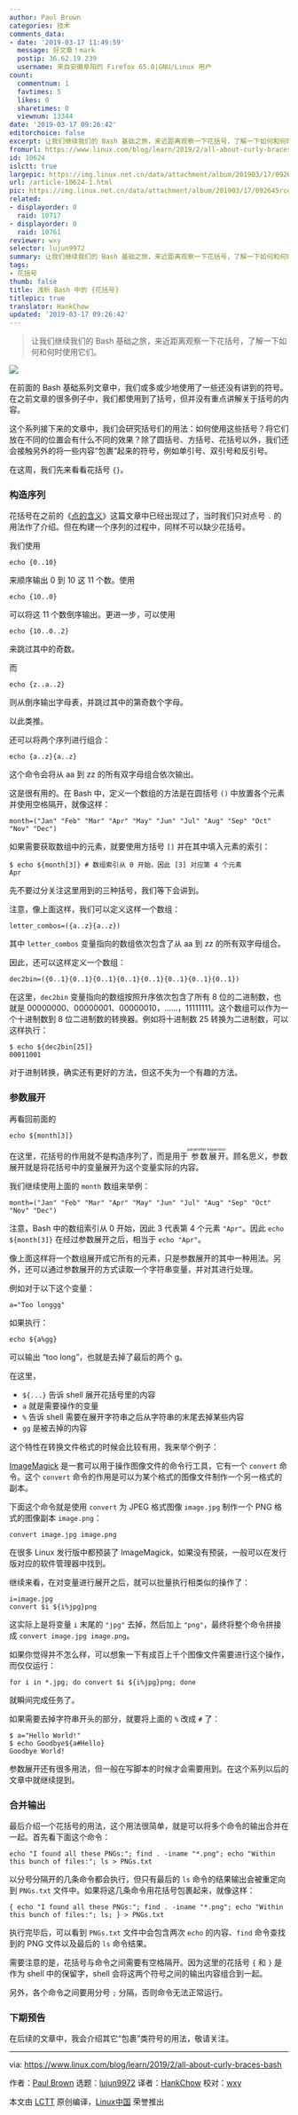 ```yaml
---
author: Paul Brown
categories: 技术
comments_data:
- date: '2019-03-17 11:49:59'
  message: 好文章！mark
  postip: 36.62.19.239
  username: 来自安徽阜阳的 Firefox 65.0|GNU/Linux 用户
count:
  commentnum: 1
  favtimes: 5
  likes: 0
  sharetimes: 0
  viewnum: 13344
date: '2019-03-17 09:26:42'
editorchoice: false
excerpt: 让我们继续我们的 Bash 基础之旅，来近距离观察一下花括号，了解一下如何和何时使用它们。
fromurl: https://www.linux.com/blog/learn/2019/2/all-about-curly-braces-bash
id: 10624
islctt: true
largepic: https://img.linux.net.cn/data/attachment/album/201903/17/092645rcem688e5m583tpc.jpg
url: /article-10624-1.html
pic: https://img.linux.net.cn/data/attachment/album/201903/17/092645rcem688e5m583tpc.jpg.thumb.jpg
related:
- displayorder: 0
  raid: 10717
- displayorder: 0
  raid: 10761
reviewer: wxy
selector: lujun9972
summary: 让我们继续我们的 Bash 基础之旅，来近距离观察一下花括号，了解一下如何和何时使用它们。
tags:
- 花括号
thumb: false
title: 浅析 Bash 中的 {花括号}
titlepic: true
translator: HankChow
updated: '2019-03-17 09:26:42'
---
```



> 
> 让我们继续我们的 Bash 基础之旅，来近距离观察一下花括号，了解一下如何和何时使用它们。
> 
> 
> 


![](/data/attachment/album/201903/17/092645rcem688e5m583tpc.jpg)


在前面的 Bash 基础系列文章中，我们或多或少地使用了一些还没有讲到的符号。在之前文章的很多例子中，我们都使用到了括号，但并没有重点讲解关于括号的内容。


这个系列接下来的文章中，我们会研究括号们的用法：如何使用这些括号？将它们放在不同的位置会有什么不同的效果？除了圆括号、方括号、花括号以外，我们还会接触另外的将一些内容“包裹”起来的符号，例如单引号、双引号和反引号。


在这周，我们先来看看花括号 `{}`。


### 构造序列


花括号在之前的《[点的含义](/article-10465-1.html)》这篇文章中已经出现过了，当时我们只对点号 `.` 的用法作了介绍。但在构建一个序列的过程中，同样不可以缺少花括号。


我们使用



```
echo {0..10}
```

来顺序输出 0 到 10 这 11 个数。使用



```
echo {10..0}
```

可以将这 11 个数倒序输出。更进一步，可以使用



```
echo {10..0..2}
```

来跳过其中的奇数。


而



```
echo {z..a..2}
```

则从倒序输出字母表，并跳过其中的第奇数个字母。


以此类推。


还可以将两个序列进行组合：



```
echo {a..z}{a..z}
```

这个命令会将从 aa 到 zz 的所有双字母组合依次输出。


这是很有用的。在 Bash 中，定义一个数组的方法是在圆括号 `()` 中放置各个元素并使用空格隔开，就像这样：



```
month=("Jan" "Feb" "Mar" "Apr" "May" "Jun" "Jul" "Aug" "Sep" "Oct" "Nov" "Dec")
```

如果需要获取数组中的元素，就要使用方括号 `[]` 并在其中填入元素的索引：



```
$ echo ${month[3]} # 数组索引从 0 开始，因此 [3] 对应第 4 个元素
Apr
```

先不要过分关注这里用到的三种括号，我们等下会讲到。


注意，像上面这样，我们可以定义这样一个数组：



```
letter_combos=({a..z}{a..z})
```

其中 `letter_combos` 变量指向的数组依次包含了从 aa 到 zz 的所有双字母组合。


因此，还可以这样定义一个数组：



```
dec2bin=({0..1}{0..1}{0..1}{0..1}{0..1}{0..1}{0..1}{0..1})
```

在这里，`dec2bin` 变量指向的数组按照升序依次包含了所有 8 位的二进制数，也就是 00000000、00000001、00000010，……，11111111。这个数组可以作为一个十进制数到 8 位二进制数的转换器。例如将十进制数 25 转换为二进制数，可以这样执行：



```
$ echo ${dec2bin[25]}
00011001
```

对于进制转换，确实还有更好的方法，但这不失为一个有趣的方法。


### 参数展开


再看回前面的



```
echo ${month[3]}
```

在这里，花括号的作用就不是构造序列了，而是用于<ruby> 参数展开 <rt>  parameter expansion </rt></ruby>。顾名思义，参数展开就是将花括号中的变量展开为这个变量实际的内容。


我们继续使用上面的 `month` 数组来举例：



```
month=("Jan" "Feb" "Mar" "Apr" "May" "Jun" "Jul" "Aug" "Sep" "Oct" "Nov" "Dec")
```

注意，Bash 中的数组索引从 0 开始，因此 3 代表第 4 个元素 `"Apr"`。因此 `echo ${month[3]}` 在经过参数展开之后，相当于 `echo "Apr"`。


像上面这样将一个数组展开成它所有的元素，只是参数展开的其中一种用法。另外，还可以通过参数展开的方式读取一个字符串变量，并对其进行处理。


例如对于以下这个变量：



```
a="Too longgg"
```

如果执行：



```
echo ${a%gg}
```

可以输出 “too long”，也就是去掉了最后的两个 g。


在这里，


* `${...}` 告诉 shell 展开花括号里的内容
* `a` 就是需要操作的变量
* `%` 告诉 shell 需要在展开字符串之后从字符串的末尾去掉某些内容
* `gg` 是被去掉的内容


这个特性在转换文件格式的时候会比较有用，我来举个例子：


[ImageMagick](http://www.imagemagick.org/) 是一套可以用于操作图像文件的命令行工具，它有一个 `convert` 命令。这个 `convert` 命令的作用是可以为某个格式的图像文件制作一个另一格式的副本。


下面这个命令就是使用 `convert` 为 JPEG 格式图像 `image.jpg` 制作一个 PNG 格式的图像副本 `image.png`：



```
convert image.jpg image.png
```

在很多 Linux 发行版中都预装了 ImageMagick，如果没有预装，一般可以在发行版对应的软件管理器中找到。


继续来看，在对变量进行展开之后，就可以批量执行相类似的操作了：



```
i=image.jpg
convert $i ${i%jpg}png
```

这实际上是将变量 `i` 末尾的 `"jpg"` 去掉，然后加上 `"png"`，最终将整个命令拼接成 `convert image.jpg image.png`。


如果你觉得并不怎么样，可以想象一下有成百上千个图像文件需要进行这个操作，而仅仅运行：



```
for i in *.jpg; do convert $i ${i%jpg}png; done
```

就瞬间完成任务了。


如果需要去掉字符串开头的部分，就要将上面的 `%` 改成 `#` 了：



```
$ a="Hello World!"
$ echo Goodbye${a#Hello}
Goodbye World!
```

参数展开还有很多用法，但一般在写脚本的时候才会需要用到。在这个系列以后的文章中就继续提到。


### 合并输出


最后介绍一个花括号的用法，这个用法很简单，就是可以将多个命令的输出合并在一起。首先看下面这个命令：



```
echo "I found all these PNGs:"; find . -iname "*.png"; echo "Within this bunch of files:"; ls > PNGs.txt
```

以分号分隔开的几条命令都会执行，但只有最后的 `ls` 命令的结果输出会被重定向到 `PNGs.txt` 文件中。如果将这几条命令用花括号包裹起来，就像这样：



```
{ echo "I found all these PNGs:"; find . -iname "*.png"; echo "Within this bunch of files:"; ls; } > PNGs.txt
```

执行完毕后，可以看到 `PNGs.txt` 文件中会包含两次 `echo` 的内容、`find` 命令查找到的 PNG 文件以及最后的 `ls` 命令结果。


需要注意的是，花括号与命令之间需要有空格隔开。因为这里的花括号 `{` 和 `}` 是作为 shell 中的保留字，shell 会将这两个符号之间的输出内容组合到一起。


另外，各个命令之间要用分号 `;` 分隔，否则命令无法正常运行。


### 下期预告


在后续的文章中，我会介绍其它“包裹”类符号的用法，敬请关注。




---


via: <https://www.linux.com/blog/learn/2019/2/all-about-curly-braces-bash>


作者：[Paul Brown](https://www.linux.com/users/bro66) 选题：[lujun9972](https://github.com/lujun9972) 译者：[HankChow](https://github.com/HankChow) 校对：[wxy](https://github.com/wxy)


本文由 [LCTT](https://github.com/LCTT/TranslateProject) 原创编译，[Linux中国](https://linux.cn/) 荣誉推出